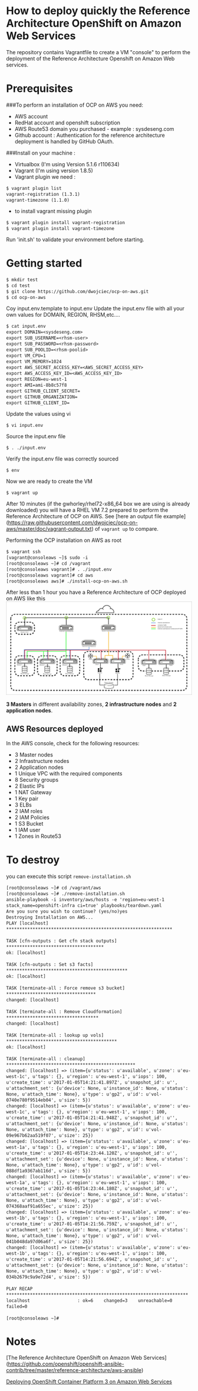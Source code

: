 # How to deploy quickly the Reference Architecture OpenShift on Amazon Web Services

The repository contains Vagrantfile to create a VM "console" to perform the deployment of the Reference Architecture Openshift on Amazon Web services.


# Prerequisites

###To perform an installation of OCP on AWS you need:

-  AWS account
-  RedHat account and openshift subscription
-  AWS Route53 domain you purchased - example : sysdeseng.com
-  Github account : Authentication for the reference architecture deployment is
handled by GitHub OAuth.


###Install on your machine :

* Virtualbox (I'm using Version 5.1.6 r110634)
* Vagrant (I'm using version 1.8.5)
* Vagrant plugin we need :  

``` 
$ vagrant plugin list
vagrant-registration (1.3.1)
vagrant-timezone (1.1.0)
```
* to install vagrant missing plugin

```
$ vagrant plugin install vagrant-registration
$ vagrant plugin install vagrant-timezone
```
Run 'init.sh' to validate your environment before starting.

# Getting started

```
$ mkdir test
$ cd test
$ git clone https://github.com/dwojciec/ocp-on-aws.git
$ cd ocp-on-aws
```
Coy input.env.template to input.env 
Update the input.env file with all your own values for DOMAIN, REGION, RHSM,etc....

```
$ cat input.env 
export DOMAIN=<sysdeseng.com>
export SUB_USERNAME=<rhsm-user>
export SUB_PASSWORD=<rhsm-password>
export SUB_POOLID=<rhsm-poolid>
export VM_CPU=1
export VM_MEMORY=1024
export AWS_SECRET_ACCESS_KEY=<AWS_SECRET_ACCESS_KEY>
export AWS_ACCESS_KEY_ID=<AWS_ACCESS_KEY_ID>
export REGION=eu-west-1
export AMI=ami-8b8c57f8
export GITHUB_CLIENT_SECRET=
export GITHUB_ORGANIZATION=
export GITHUB_CLIENT_ID=
```

Update the values using vi

```
$ vi input.env
```

Source the input.env file 

```
$ . ./input.env
```

Verify the input.env file was correctly sourced

```
$ env 

```
Now we are ready to create the VM

```
$ vagrant up 
```

After 10 minutes (if the gwhorley/rhel72-x86_64 box we are using is already downloaded) you will have a RHEL VM 7.2 prepared to perform the Reference Architecture of OCP on AWS. See [here an output file example] (https://raw.githubusercontent.com/dwojciec/ocp-on-aws/master/doc/vagrant-output.txt)  of `vagrant up` to compare.

Performing the OCP installation on AWS as root

```
$ vagrant ssh
[vagrant@consoleaws ~]$ sudo -i
[root@consoleaws ~]# cd /vagrant
[root@consoleaws vagrant]# . ./input.env
[root@consoleaws vagrant]# cd aws
[root@consoleaws aws]# ./install-ocp-on-aws.sh
```

After less than 1 hour you have a Reference Architecture of OCP deployed on AWS like this ![Architecture](images/arch.jpg)

**3 Masters** in different availability zones, **2 infrastructure nodes** and **2 application nodes**.

## AWS Resources deployed

In the AWS console, check for the following resources:

-  3 Master nodes
-  2 Infrastructure nodes
- 2 Application nodes
- 1 Unique VPC with the required components
- 8 Security groups
- 2 Elastic IPs
- 1 NAT Gateway
- 1 Key pair
- 3 ELBs
- 2 IAM roles
- 2 IAM Policies
- 1 S3 Bucket
- 1 IAM user
- 1 Zones in Route53


# To destroy

you can execute this script `remove-installation.sh` 

```
[root@consoleaws ~]# cd /vagrant/aws
[root@consoleaws ~]# ./remove-installation.sh
ansible-playbook -i inventory/aws/hosts -e 'region=eu-west-1 stack_name=openshift-infra ci=true' playbooks/teardown.yaml
Are you sure you wish to continue? (yes/no)yes
Destroying Installation on AWS...
PLAY [localhost] ***************************************************************

TASK [cfn-outputs : Get cfn stack outputs] *************************************
ok: [localhost]

TASK [cfn-outputs : Set s3 facts] **********************************************
ok: [localhost]

TASK [terminate-all : Force remove s3 bucket] **********************************
changed: [localhost]

TASK [terminate-all : Remove Cloudformation] ***********************************
changed: [localhost]

TASK [terminate-all : lookup up vols] ******************************************
ok: [localhost]

TASK [terminate-all : cleanup] *************************************************
changed: [localhost] => (item={u'status': u'available', u'zone': u'eu-west-1c', u'tags': {}, u'region': u'eu-west-1', u'iops': 100, u'create_time': u'2017-01-05T14:21:41.897Z', u'snapshot_id': u'', u'attachment_set': {u'device': None, u'instance_id': None, u'status': None, u'attach_time': None}, u'type': u'gp2', u'id': u'vol-0740e780f9514eb04', u'size': 5})
changed: [localhost] => (item={u'status': u'available', u'zone': u'eu-west-1c', u'tags': {}, u'region': u'eu-west-1', u'iops': 100, u'create_time': u'2017-01-05T14:21:41.948Z', u'snapshot_id': u'', u'attachment_set': {u'device': None, u'instance_id': None, u'status': None, u'attach_time': None}, u'type': u'gp2', u'id': u'vol-09e967b62aa519f07', u'size': 25})
changed: [localhost] => (item={u'status': u'available', u'zone': u'eu-west-1a', u'tags': {}, u'region': u'eu-west-1', u'iops': 100, u'create_time': u'2017-01-05T14:23:44.120Z', u'snapshot_id': u'', u'attachment_set': {u'device': None, u'instance_id': None, u'status': None, u'attach_time': None}, u'type': u'gp2', u'id': u'vol-088df1a9367ab116d', u'size': 5})
changed: [localhost] => (item={u'status': u'available', u'zone': u'eu-west-1a', u'tags': {}, u'region': u'eu-west-1', u'iops': 100, u'create_time': u'2017-01-05T14:23:44.180Z', u'snapshot_id': u'', u'attachment_set': {u'device': None, u'instance_id': None, u'status': None, u'attach_time': None}, u'type': u'gp2', u'id': u'vol-074368aaf91a655ec', u'size': 25})
changed: [localhost] => (item={u'status': u'available', u'zone': u'eu-west-1b', u'tags': {}, u'region': u'eu-west-1', u'iops': 100, u'create_time': u'2017-01-05T14:21:56.759Z', u'snapshot_id': u'', u'attachment_set': {u'device': None, u'instance_id': None, u'status': None, u'attach_time': None}, u'type': u'gp2', u'id': u'vol-041b048da97d06a6f', u'size': 25})
changed: [localhost] => (item={u'status': u'available', u'zone': u'eu-west-1b', u'tags': {}, u'region': u'eu-west-1', u'iops': 100, u'create_time': u'2017-01-05T14:21:56.694Z', u'snapshot_id': u'', u'attachment_set': {u'device': None, u'instance_id': None, u'status': None, u'attach_time': None}, u'type': u'gp2', u'id': u'vol-034b2679c9a9e72d4', u'size': 5})

PLAY RECAP *********************************************************************
localhost                  : ok=6    changed=3    unreachable=0    failed=0   

[root@consoleaws ~]#
```

# Notes
[The Reference Architecture OpenShift on Amazon Web Services] (https://github.com/openshift/openshift-ansible-contrib/tree/master/reference-architecture/aws-ansible)

[Deploying OpenShift Container
Platform 3 on Amazon Web Services](https://access.redhat.com/articles/2623521)
